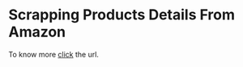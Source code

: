 # Scrapping Products Details From Amazon
To know more [click](https://github.com/Yash2003Bisht/ScrappingDataFromAmazon/blob/main/Python%20Assignment.pdf) the url.
